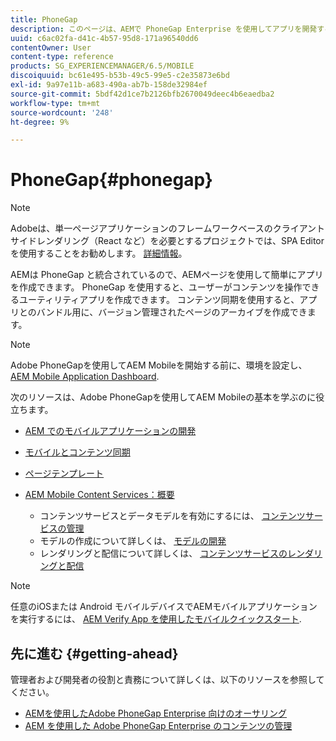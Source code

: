 ```yaml
---
title: PhoneGap
description: このページは、AEMで PhoneGap Enterprise を使用してアプリを開発する際の出発点となります。 AEMは PhoneGap と統合されているので、AEMページを使用して簡単にアプリを作成できます。 PhoneGap を使用すると、ユーザーがコンテンツを操作できるユーティリティアプリを作成できます。
uuid: c6ac02fa-d41c-4b57-95d8-171a96540dd6
contentOwner: User
content-type: reference
products: SG_EXPERIENCEMANAGER/6.5/MOBILE
discoiquuid: bc61e495-b53b-49c5-99e5-c2e35873e6bd
exl-id: 9a97e11b-a683-490a-ab7b-158de32984ef
source-git-commit: 5bdf42d1ce7b2126bfb2670049deec4b6eaedba2
workflow-type: tm+mt
source-wordcount: '248'
ht-degree: 9%

---
```


# PhoneGap{#phonegap}

>[!NOTE]
>
>Adobeは、単一ページアプリケーションのフレームワークベースのクライアントサイドレンダリング（React など）を必要とするプロジェクトでは、SPA Editor を使用することをお勧めします。 [詳細情報](/help/sites-developing/spa-overview.md)。

AEMは PhoneGap と統合されているので、AEMページを使用して簡単にアプリを作成できます。 PhoneGap を使用すると、ユーザーがコンテンツを操作できるユーティリティアプリを作成できます。 コンテンツ同期を使用すると、アプリとのバンドル用に、バージョン管理されたページのアーカイブを作成できます。

>[!NOTE]
>
>Adobe PhoneGapを使用してAEM Mobileを開始する前に、環境を設定し、 [AEM Mobile Application Dashboard](/help/mobile/phonegap-authoring-apps.md).

次のリソースは、Adobe PhoneGapを使用してAEM Mobileの基本を学ぶのに役立ちます。

* [AEM でのモバイルアプリケーションの開発](/help/mobile/developing-mobile-applications.md)
* [モバイルとコンテンツ同期](/help/mobile/phonegap-contentsync.md)
* [ページテンプレート](/help/mobile/phonegap-apps-arch-page-templates.md)

* [AEM Mobile Content Services：概要](/help/mobile/develop-content-as-a-service.md)

   * コンテンツサービスとデータモデルを有効にするには、 [コンテンツサービスの管理](/help/mobile/developing-content-services.md)
   * モデルの作成について詳しくは、 [モデルの開発](/help/mobile/administer-mobile-apps.md)
   * レンダリングと配信について詳しくは、 [コンテンツサービスのレンダリングと配信](/help/mobile/rendering-and-delivery.md)

>[!NOTE]
>
>任意のiOSまたは Android モバイルデバイスでAEMモバイルアプリケーションを実行するには、 [AEM Verify App を使用したモバイルクイックスタート](/help/mobile/phonegap-mobile-quickstart.md).

## 先に進む {#getting-ahead}

管理者および開発者の役割と責務について詳しくは、以下のリソースを参照してください。

* [AEMを使用したAdobe PhoneGap Enterprise 向けのオーサリング](/help/mobile/phonegap.md)
* [AEM を使用した Adobe PhoneGap Enterprise のコンテンツの管理](/help/mobile/administer-phonegap.md)

